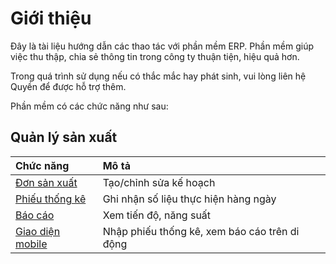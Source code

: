 # Giới thiệu

Đây là tài liệu hướng dẫn các thao tác với phần mềm ERP. 
Phần mềm giúp việc thu thập, chia sẻ thông tin trong công ty thuận tiện, hiệu quả hơn.

Trong quá trình sử dụng nếu có thắc mắc hay phát sinh, vui lòng liên hệ Quyền để được hỗ trợ thêm.

Phần mềm có các chức năng như sau:

## Quản lý sản xuất

| Chức năng                          | Mô tả |
|:----------                         |:------|
| [Đơn sản xuất](/manufacturing/production-order/) | Tạo/chỉnh sửa kế hoạch |
| [Phiếu thống kê](/manufacturing/labor-hed/)      | Ghi nhận số liệu thực hiện hàng ngày |
| [Báo cáo](/manufacturing/reporting)              | Xem tiến độ, năng suất |
| [Giao diện mobile](/manufacturing/mobile-device) | Nhập phiếu thống kê, xem báo cáo trên di động |